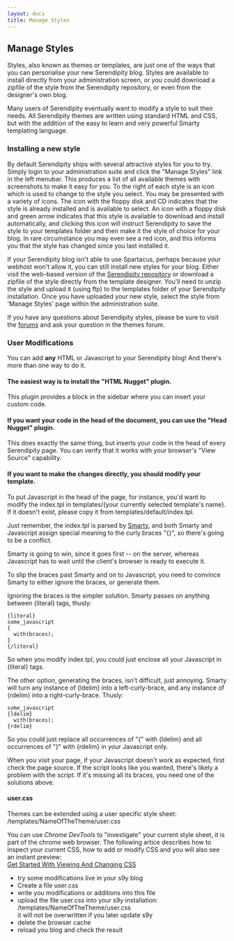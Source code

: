 ```yaml
---
layout: docs
title: Manage Styles
---
```


## Manage Styles

Styles, also known as themes or templates, are just one of the ways that you can personalise your new Serendipity blog. Styles are available to install directly from your administration screen, or you could download a zipfile of the style from the Serendipity repository, or even from the designer's own blog.

Many users of Serendipity eventually want to modify a style to suit their needs. All Serendipity themes are written using standard HTML and CSS, but with the addition of the easy to learn and very powerful Smarty templating language.

### Installing a new style

By default Serendipity ships with several attractive styles for you to try. Simply login to your administration suite and click the "Manage Styles" link in the left menubar. This produces a list of all available themes with screenshots to make it easy for you. To the right of each style is an icon which is used to change to the style you select. You may be presented with a variety of icons. The icon with the floppy disk and CD indicates that the style is already installed and is available to select. An icon with a floppy disk and green arrow indicates that this style is available to download and install automatically, and clicking this icon will instruct Serendipity to save the style to your templates folder and then make it the style of choice for your blog. In rare circumstance you may even see a red icon, and this informs you that the style has changed since you last installed it.

If your Serendipity blog isn't able to use Spartacus, perhaps because your webhost won't allow it, you can still install new styles for your blog. Either visit the web-based version of the [Serendipity repository](http://spartacus.s9y.org) or download a zipfile of the style directly from the template designer. You'll need to unzip the style and upload it (using ftp) to the templates folder of your Serendipity installation. Once you have uploaded your new style, select the style from 'Manage Styles' page within the administration suite.

If you have any questions about Serendipity styles, please be sure to visit the [forums](https://board.s9y.org) and ask your question in the themes forum.

### User Modifications

You can add **any** HTML or Javascript to your Serendipity blog! And there's more than one way to do it.

#### The easiest way is to install the "HTML Nugget" plugin.

This plugin provides a block in the sidebar where you can insert your custom code.

#### If you want your code in the head of the document, you can use the "Head Nugget" plugin.

This does exactly the same thing, but inserts your code in the head of every Serendipity page. You can verify that it works with your browser's "View Source" capability.

#### If you want to make the changes directly, you should modify your template.

To put Javascript in the head of the page, for instance, you'd want to modify the index.tpl in templates/{your currently selected template's name}. If it doesn't exist, please copy it from templates/default/index.tpl.

Just remember, the index.tpl is parsed by [Smarty](http://www.smarty.net/), and both Smarty and Javascript assign special meaning to the curly braces "{}", so there's going to be a conflict.

Smarty is going to win, since it goes first -- on the server, whereas Javascript has to wait until the client's browser is ready to execute it.

To slip the braces past Smarty and on to Javascript, you need to convince Smarty to either ignore the braces, or generate them.

Ignoring the braces is the simpler solution. Smarty passes on anything between {literal} tags, thusly:

    {literal}
    some_javascript
    {
      with(braces);
    }
    {/literal}

So when you modify index.tpl, you could just enclose all your Javascript in {literal} tags.

The other option, generating the braces, isn't difficult, just annoying. Smarty will turn any instance of {ldelim} into a left-curly-brace, and any instance of {rdelim} into a right-curly-brace. Thusly:

    some_javascript
    {ldelim}
      with(braces);
    {rdelim}

So you could just replace all occurrences of "{" with {ldelim} and all occurrences of "}" with {rdelim} in your Javascript only.

When you visit your page, if your Javascript doesn't work as expected, first check the page source. If the script looks like you wanted, there's likely a problem with the script. If it's missing all its braces, you need one of the solutions above.

#### user.css

Themes can be extended using a user specific style sheet: /templates/NameOfTheTheme/user.css

You can use *Chrome DevTools* to "investigate" your current style sheet, it is part of the chrome web browser. The following artice describes how to inspect your current CSS, how to add or modify CSS and you will also see an instant preview:  
[Get Started With Viewing And Changing CSS](https://developers.google.com/web/tools/chrome-devtools/css)

- try some modifications live in your s9y blog
- Create a file user.css
- write you modifications or additions into this file
- upload the file user.css into your s9y installation:  
  /templates/NameOfTheTheme/user.css  
  it will not be overwritten if you later update s9y
- delete the browser cache
- reload you blog and check the result